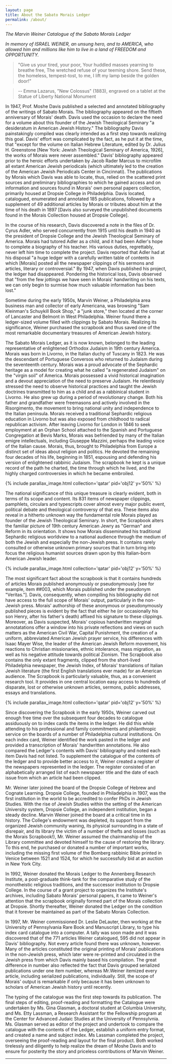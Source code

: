 ```yaml
---
layout: page
title: About the Sabato Morais Ledger
permalink: /about/
---
```



*The Marvin Weiner Catalogue of the Sabato Morais Ledger*

*In memory of ISRAEL WEINER, an unsung hero,*
*and to AMERICA, who allowed him and millions like him*
*to live in a land of FREEDOM and OPPORTUNITY.*

> "Give us your tired, your poor,
> Your huddled masses yearning to breathe free,
> The wretched refuse of your teeming shore.
> Send these, the homeless, tempest-tost, to me,
> I lift my lamp beside the golden door!"

> -- Emma Lazarus, "New Colossus" (1883),
> engraved on a tablet at the Statue of Liberty National Monument


In 1947, Prof. Moshe Davis published a selected and annotated bibliography of the writings of Sabato Morais. The bibliography appeared on the fiftieth anniversary of Morais' death. Davis used the occasion to declare the need for a volume about this founder of the Jewish Theological Seminary "a desideratum in American Jewish History." The bibliography Davis painstakingly compiled was clearly intended as a first step towards realizing this goal. Davis' effort was complicated by the fact, as he put it at the time, that "except for the volume on Italian Hebrew Literature, edited by Dr. Julius H. Greenstone [New York: Jewish Theological Seminary of America, 1926], the works of Morais were never assembled." Davis' bibliography appeared prior to the heroic efforts undertaken by Jacob Rader Marcus to microfilm all extant American Jewish periodicals (which ultimately led to the creation of the American Jewish Periodicals Center in Cincinnati). The publications by Morais which Davis was able to locate, thus, relied on the scattered print sources and preliminary bibliographies to which he gained access and on information and sources found in Morais' own personal papers collection, primarily housed at Dropsie College in Philadelphia. Davis located, catalogued, enumerated and annotated 185 publications, followed by a supplement of 49 additional articles by Morais or tributes about him at the time of his death in 1897 [Davis also surveyed the unpublished documents found in the Morais Collection housed at Dropsie College].

In the course of his research, Davis discovered a note in the files of Dr. Cyrus Adler, who served concurrently from 1915 until his death in 1940 as the president of Dropsie College and the Jewish Theological Seminary of America. Morais had tutored Adler as a child, and it had been Adler's hope to complete a biography of his teacher. His various duties, regrettably, never left him time to complete the project. Davis reported that Adler had at his disposal "a huge ledger with a carefully written table of contents in which [Morais] posted all the newspaper clippings of his sermons and articles, literary or controversial." By 1947, when Davis published his project, the ledger had disappeared. Pondering the historical loss, Davis observed that "from the few jottings we have seen in Morais' handwriting on his texts, we can only begin to surmise how much valuable information has been lost."

Sometime during the early 1950s, Marvin Weiner, a Philadelphia area business man and collector of early Americana, was browsing "Sam Kleinman's Schuykill Book Shop," a "junk store," then located at the corner of Lancaster and Belmont in West Philadelphia. Weiner found there a ledger-sized volume filled with clippings by Sabato Morais. Realizing its significance, Weiner purchased the scrapbook and thus saved one of the most remarkable documentary treasures of American Jewish history.

The Sabato Morais Ledger, as it is now known, belonged to the leading representative of enlightened Orthodox Judaism in 19th century America. Morais was born in Livorno, in the Italian duchy of Tuscany in 1823. He was the descendant of Portuguese Conversos who returned to Judaism during the seventeenth century. Morais was a proud advocate of the Sephardic heritage as a model for creating what he called "a regenerated Judaism" on the "virgin soil" of America. Morais possessed a vivid historical imagination and a devout appreciation of the need to preserve Judaism. He relentlessly stressed the need to observe historical practices and taught the Jewish doctrines transmitted to him as a child and as a rabbinical student in Livorno. He also grew up during a period of revolutionary change. Both his father and grandfather were freemasons and actively involved in the Risorgimento, the movement to bring national unity and independence to the Italian peninsula. Morais received a traditional Sephardic religious education in Livorno but was also exposed from childhood to radical republican activism. After leaving Livorno for London in 1846 to seek employment at an Orphan School attached to the Spanish and Portuguese Congregation at Bevis Marks, Morais was befriended by many of the Italian emigre intellectuals, including Giuseppe Mazzini, perhaps the leading voice of the Italian cause. Morais, thus, brought to Philadelphia from Europe a distinct set of ideas about religion and politics. He devoted the remaining four decades of his life, beginning in 1851, espousing and defending his version of enlightened rabbinic Judaism. The scrapbook he kept is a unique record of the path he charted, the time through which he lived, and the highly charged controversies in which he became embroiled.

{% include parallax_image.html collection='qatar' pid='obj12' y='50%' %}

The national significance of this unique treasure is clearly evident, both in terms of its scope and content. Its 831 items of newspaper clippings, pamphlets, circulars and typescripts cover almost every major public event, political debate and theological controversy of that era. These items also reveal in a hitherto unknown way the fundamental role Morais played as founder of the Jewish Theological Seminary. In short, the Scrapbook alters the familiar picture of 19th century American Jewry as "German" and Reform in its orientation. It shows how Morais disseminated his traditional Sephardic religious worldview to a national audience through the medium of both the Jewish and especially the non-Jewish press. It contains rarely consulted or otherwise unknown primary sources that in turn bring into focus the religious humanist sources drawn upon by this Italian-born American Jewish leader.

{% include parallax_image.html collection='qatar' pid='obj12' y='50%' %}

The most significant fact about the scrapbook is that it contains hundreds of articles Morais published anonymously or pseudonymously [see for example, item ##003, which Morais published under the pseudonym "Veritas."]. Davis, consequently, when compiling his bibliography did not have access to the full scope of Morais' output, particularly in the non-Jewish press. Morais' authorship of these anonymous or pseudonymously published pieces is evident by the fact that either he (or occasionally his son Henry, after his father's death) affixed his signature to these clippings. Moreover, as Davis suspected, Morais' copious handwritten marginal annotatations offer a window into his private reflections and views on such matters as the American Civil War, Capital Punishment, the creation of a uniform, abbreviated American Jewish prayer service, his differences with Isaac Mayer Wise, the leader of the American Jewish Reform movement, his reactions to Christian missionaries, ethnic intolerance, mass migration, as well as his negative attitude towards political Zionism. The Scrapbook also contains the only extant fragments, clipped from the short-lived Philadelphia newspaper, the Jewish Index, of Morais' translations of Italian Jewish literature (the first English translations ever made) for an American audience. The Scrapbook is particularly valuable, thus, as a convenient research tool. It provides in one central location easy access to hundreds of disparate, lost or otherwise unknown articles, sermons, public addresses, essays and translations.

{% include parallax_image.html collection='qatar' pid='obj12' y='50%' %}

Since discovering the Scrapbook in the early 1950s, Weiner carved out enough free time over the subsequent four decades to catalogue assiduously on to index cards the items in the ledger. He did this while attending to his professional and family commitments and philanthropic service on the boards of a number of Philadelphia cultural institutions. On each index card, Weiner identified the work pasted in the ledger and provided a transcription of Morais' handwritten annotations. He also compared the Ledger's contents with Davis' bibliography and noted each item Davis had not listed. To supplement the catalogue of the contents of the ledger and to provide better access to it, Weiner created a register of the newspapers represented in the ledger. The register consisted of an alphabetically arranged list of each newspaper title and the date of each issue from which an article had been clipped.

Mr. Weiner later joined the board of the Dropsie College of Hebrew and Cognate Learning. Dropsie College, founded in Philadelphia in 1907, was the first institution in the world to be accredited to confer PhDs in Jewish Studies. With the rise of Jewish Studies within the setting of the American University system, Dropsie College, an independent institution, began a steady decline. Marvin Weiner joined the board at a critical time in its history. The College's endowment was depleted, its support from the organized Jewish community waning, its physical surrounding in a state of disrepair, and its library the victim of a number of thefts and losses (such as the Morais Scrapbook!), Mr. Weiner assumed the chairmanship of the Library committee and devoted himself to the cause of restoring the library. To this end, he purchased or donated a number of important works, including the missing first volume of the Bomberg rabbinic Bible printed in Venice between 1521 and 1524, for which he successfully bid at an auction in New York City.

In 1992, Weiner donated the Morais Ledger to the Annenberg Research Institute, a post-graduate think-tank for the comparative study of the monotheistic religious traditions, and the successor institution to Dropsie College. In the course of a grant project to organizes the Institute's archives, including Sabato Morais' personal papers, it came to Weiner's attention that the scrapbook originally formed part of the Morais collection at Dropsie. Shortly thereafter, Weiner donated the Ledger on the condition that it forever be maintained as part of the Sabato Morais Collection.

In 1997, Mr. Weiner commissioned Dr. Leslie DeLauter, then working at the University of Pennsylvania Rare Book and Manuscript Library, to type his index card catalogue into a computer. A tally was soon made and it was discovered that of the 771 articles Weiner catalogued, 595 did not appear in Davis' bibliography. Not every article found there was unknown, however. Many of the articles constituted the original printing of Morais' publications in the non-Jewish press, which later were re-printed and circulated in the Jewish press from which Davis mainly based his compilation. The great difference in number also reflected the fact that Davis grouped serialized publications under one item number, whereas Mr.Weiner itemized every article, including serialized publications, individually. Still, the scope of Morais' output is remarkable if only because it has been unknown to scholars of American Jewish history until recently.

The typing of the catalogue was the first step towards its publication. The final steps of editing, proof-reading and formatting the Catalogue were undertaken by Ms. Gina Glasman, a doctoral student at Columbia University, and Ms. Etty Lassman, a Research Assistant for the Fellowship program at the Center for Advanced Judaic Studies at the University of Pennsylvnia. Ms. Glasman served as editor of the project and undertook to compare the catalogue with the contents of the Ledger, establish a uniform entry format, and created a name and subject index. Ms Lassman completed the project, overseeing the proof-reading and layout for the final product. Both worked tirelessly and diligently to help realize the dream of Moshe Davis and to ensure for posterity the story and priceless contributions of Marvin Weiner.

---

